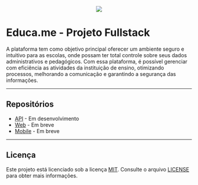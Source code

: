 <div align="center">
    <img src="./logotipo.png"></img>
</div>

<div>
<h1>Educa.me - Projeto Fullstack</h1>

</div>

A plataforma tem como objetivo principal oferecer um ambiente seguro e intuitivo para as escolas, onde possam ter total controle sobre seus dados administrativos e pedagógicos. Com essa plataforma, é possível gerenciar com eficiência as atividades da instituição de ensino, otimizando processos, melhorando a comunicação e garantindo a segurança das informações.

---

## Repositórios

- [API](https://github.com/EduardoAlvesNeto/educame/api) - Em desenvolvimento
- [Web]() - Em breve
- [Mobile]() - Em breve

---

## Licença

Este projeto está licenciado sob a licença [MIT](https://opensource.org/license/mit/). Consulte o arquivo [LICENSE](LICENSE) para obter mais informações.